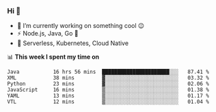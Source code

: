 ### Hi 👋

<!--
**nodejh/nodejh** is a ✨ _special_ ✨ repository because its `README.md` (this file) appears on your GitHub profile.

Here are some ideas to get you started:

- 🔭 I’m currently working on ...
- 🌱 I’m currently learning ...
- 👯 I’m looking to collaborate on ...
- 🤔 I’m looking for help with ...
- 💬 Ask me about ...
- 📫 How to reach me: ...
- 😄 Pronouns: ...
- ⚡ Fun fact: ...
-->

- 🔭 I’m currently working on something cool :wink:
- ⚡ Node.js, Java, Go :thought_balloon:
- 🤖 Serverless, Kubernetes, Cloud Native

📊 **This week I spent my time on**

<!--START_SECTION:waka-->

```text
Java           16 hrs 56 mins  ██████████████████████░░░   87.41 %
XML            38 mins         ▓░░░░░░░░░░░░░░░░░░░░░░░░   03.32 %
Python         23 mins         ▓░░░░░░░░░░░░░░░░░░░░░░░░   02.06 %
JavaScript     16 mins         ▒░░░░░░░░░░░░░░░░░░░░░░░░   01.38 %
YAML           13 mins         ▒░░░░░░░░░░░░░░░░░░░░░░░░   01.17 %
VTL            12 mins         ▒░░░░░░░░░░░░░░░░░░░░░░░░   01.04 %
```

<!--END_SECTION:waka-->


<!--
:traffic_light: **Visitors**

![visitors](https://visitor-badge.glitch.me/badge?page_id=nodejh.nodejh)
-->
